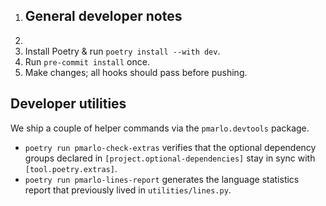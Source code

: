 1. ## General developer notes
2. 
3. Install Poetry & run `poetry install --with dev`.
2. Run `pre-commit install` once.
3. Make changes; all hooks should pass before pushing.


## Developer utilities
We ship a couple of helper commands via the ``pmarlo.devtools`` package.

* ``poetry run pmarlo-check-extras`` verifies that the optional dependency
  groups declared in ``[project.optional-dependencies]`` stay in sync with
  ``[tool.poetry.extras]``.
* ``poetry run pmarlo-lines-report`` generates the language statistics report
  that previously lived in ``utilities/lines.py``.
